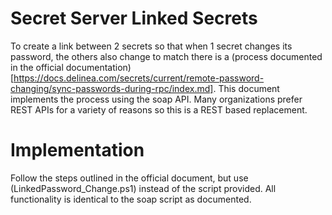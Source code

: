 # Secret Server Linked Secrets

To create a link between 2 secrets so that when 1 secret changes its password, the others also change to match there is a (process documented in the official documentation)[https://docs.delinea.com/secrets/current/remote-password-changing/sync-passwords-during-rpc/index.md].  This document implements the process using the soap API. Many organizations prefer REST APIs for a variety of reasons so this is a REST based replacement. 

# Implementation 

Follow the steps outlined in the official document, but use (LinkedPassword_Change.ps1) instead of the script provided. All functionality is identical to the soap script as documented.

